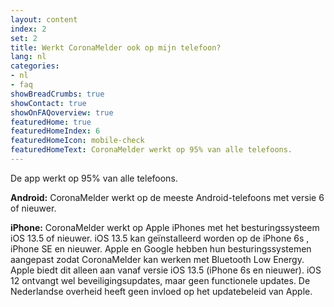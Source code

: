 ```yaml
---
layout: content
index: 2
set: 2
title: Werkt CoronaMelder ook op mijn telefoon?
lang: nl
categories:
- nl
- faq
showBreadCrumbs: true
showContact: true
showOnFAQoverview: true
featuredHome: true
featuredHomeIndex: 6
featuredHomeIcon: mobile-check
featuredHomeText: CoronaMelder werkt op 95% van alle telefoons.
---
```

De app werkt op 95% van alle telefoons. 

**Android:** CoronaMelder werkt op de meeste Android-telefoons met versie 6 of nieuwer.

**iPhone:** CoronaMelder werkt op Apple iPhones met het besturingssysteem iOS 13.5 of nieuwer. iOS 13.5 kan geïnstalleerd worden op de iPhone 6s , iPhone SE en nieuwer.
Apple en Google hebben hun besturingssystemen aangepast zodat CoronaMelder kan werken met Bluetooth Low Energy. Apple biedt dit alleen aan vanaf versie iOS 13.5 (iPhone 6s en nieuwer). iOS 12 ontvangt wel beveiligingsupdates, maar geen functionele updates. De Nederlandse overheid heeft geen invloed op het updatebeleid van Apple.
